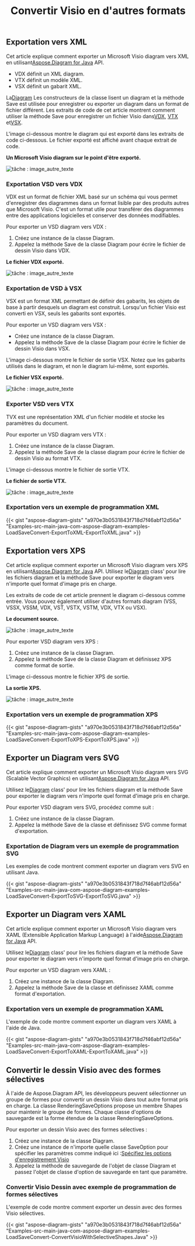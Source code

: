 ﻿---
title:  Convertir Visio en d'autres formats
linktitle:  Convertir Visio en d'autres formats
type: docs
weight: 40
url: /fr/java/convert-visio-to-other-files/
description: Cette rubrique vous montre comment Aspose.Diagram permet de convertir Visio aux formats SVG, XPS, XML, XAML. Convertissez VSD, VSS, VDW, VST, VSDX, VSSX, VSTX, VSDM, VSTM,VSSM en SVG, XPS, XML, XAML avec quelques lignes de code.
---
## **Exportation vers XML**
 Cet article explique comment exporter un Microsoft Visio diagram vers XML en utilisant[Aspose.Diagram for Java](https://products.aspose.com/diagram/java/) API.

- VDX définit un XML diagram.
- VTX définit un modèle XML.
- VSX définit un gabarit XML.

 La[Diagram](https://reference.aspose.com/diagram/java/com.aspose.diagram/Diagram) Les constructeurs de la classe lisent un diagram et la méthode Save est utilisée pour enregistrer ou exporter un diagram dans un format de fichier différent. Les extraits de code de cet article montrent comment utiliser la méthode Save pour enregistrer un fichier Visio dans[VDX](/diagram/fr/java/how-to-convert-a-visio-diagram/), [VTX](/diagram/fr/java/how-to-convert-a-visio-diagram/) et[VSX](/diagram/fr/java/how-to-convert-a-visio-diagram/).

L'image ci-dessous montre le diagram qui est exporté dans les extraits de code ci-dessous. Le fichier exporté est affiché avant chaque extrait de code.

**Un Microsoft Visio diagram sur le point d'être exporté.**

![tâche : image_autre_texte](http://i.imgur.com/XWajazh.png)
### **Exportation VSD vers VDX**
VDX est un format de fichier XML basé sur un schéma qui vous permet d'enregistrer des diagrammes dans un format lisible par des produits autres que Microsoft Visio. C'est un format utile pour transférer des diagrammes entre des applications logicielles et conserver des données modifiables.

Pour exporter un VSD diagram vers VDX :

1. Créez une instance de la classe Diagram.
1. Appelez la méthode Save de la classe Diagram pour écrire le fichier de dessin Visio dans VDX.

**Le fichier VDX exporté.**

![tâche : image_autre_texte](http://i.imgur.com/OJ1jpgh.png)
### **Exportation de VSD à VSX**
VSX est un format XML permettant de définir des gabarits, les objets de base à partir desquels un diagram est construit. Lorsqu'un fichier Visio est converti en VSX, seuls les gabarits sont exportés.

Pour exporter un VSD diagram vers VSX :

- Créez une instance de la classe Diagram.
- Appelez la méthode Save de la classe Diagram pour écrire le fichier de dessin Visio dans VSX.

L'image ci-dessous montre le fichier de sortie VSX. Notez que les gabarits utilisés dans le diagram, et non le diagram lui-même, sont exportés.

**Le fichier VSX exporté.**

![tâche : image_autre_texte](http://i.imgur.com/gkZrxCN.png)
### **Exporter VSD vers VTX**
TVX est une représentation XML d'un fichier modèle et stocke les paramètres du document.

Pour exporter un VSD diagram vers VTX :

1. Créez une instance de la classe Diagram.
1. Appelez la méthode Save de la classe diagram pour écrire le fichier de dessin Visio au format VTX.

L'image ci-dessous montre le fichier de sortie VTX.

**Le fichier de sortie VTX.**

![tâche : image_autre_texte](http://i.imgur.com/E6pUvGD.jpg)
### **Exportation vers un exemple de programmation XML**
{{< gist "aspose-diagram-gists" "a970e3b0531843f718d7f46abf12d56a" "Examples-src-main-java-com-aspose-diagram-examples-LoadSaveConvert-ExportToXML-ExportToXML.java" >}}
## **Exportation vers XPS**
 Cet article explique comment exporter un Microsoft Visio diagram vers XPS en utilisant[Aspose.Diagram for Java](https://products.aspose.com/diagram/java/) API.
 Utilisez le[Diagram](https://reference.aspose.com/diagram/java/com.aspose.diagram/diagram) class' pour lire les fichiers diagram et la méthode Save pour exporter le diagram vers n'importe quel format d'image pris en charge.

Les extraits de code de cet article prennent le diagram ci-dessous comme entrée. Vous pouvez également utiliser d'autres formats diagram (VSS, VSSX, VSSM, VDX, VST, VSTX, VSTM, VDX, VTX ou VSX).

**Le document source.**

![tâche : image_autre_texte](http://i.imgur.com/P3gaA34.png)

Pour exporter VSD diagram vers XPS :

1. Créez une instance de la classe Diagram.
1. Appelez la méthode Save de la classe Diagram et définissez XPS comme format de sortie.

L'image ci-dessous montre le fichier XPS de sortie.

**La sortie XPS.**

![tâche : image_autre_texte](http://i.imgur.com/1ESRxSy.png)
### **Exportation vers un exemple de programmation XPS**
{{< gist "aspose-diagram-gists" "a970e3b0531843f718d7f46abf12d56a" "Examples-src-main-java-com-aspose-diagram-examples-LoadSaveConvert-ExportToXPS-ExportToXPS.java" >}}
## **Exporter un Diagram vers SVG**
Cet article explique comment exporter un Microsoft Visio diagram vers SVG (Scalable Vector Graphics) en utilisant[Aspose.Diagram for Java](https://products.aspose.com/diagram/java/) API.

 Utilisez le[Diagram](https://reference.aspose.com/diagram/java/com.aspose.diagram/Diagram) class' pour lire les fichiers diagram et la méthode Save pour exporter le diagram vers n'importe quel format d'image pris en charge.

Pour exporter VSD diagram vers SVG, procédez comme suit :

1. Créez une instance de la classe Diagram.
1. Appelez la méthode Save de la classe et définissez SVG comme format d'exportation.
### **Exportation de Diagram vers un exemple de programmation SVG**
Les exemples de code montrent comment exporter un diagram vers SVG en utilisant Java.

{{< gist "aspose-diagram-gists" "a970e3b0531843f718d7f46abf12d56a" "Examples-src-main-java-com-aspose-diagram-examples-LoadSaveConvert-ExportToSVG-ExportToSVG.java" >}}
## **Exporter un Diagram vers XAML**
 Cet article explique comment exporter un Microsoft Visio diagram vers XAML (Extensible Application Markup Language) à l'aide[Aspose.Diagram for Java](https://products.aspose.com/diagram/java/) API.

 Utilisez le[Diagram](https://reference.aspose.com/diagram/java/com.aspose.diagram/Diagram) class' pour lire les fichiers diagram et la méthode Save pour exporter le diagram vers n'importe quel format d'image pris en charge.

Pour exporter un VSD diagram vers XAML :

1. Créez une instance de la classe Diagram.
1. Appelez la méthode Save de la classe et définissez XAML comme format d'exportation.
### **Exportation vers un exemple de programmation XAML**
L'exemple de code montre comment exporter un diagram vers XAML à l'aide de Java.

{{< gist "aspose-diagram-gists" "a970e3b0531843f718d7f46abf12d56a" "Examples-src-main-java-com-aspose-diagram-examples-LoadSaveConvert-ExportToXAML-ExportToXAML.java" >}}

## **Convertir le dessin Visio avec des formes sélectives**
À l'aide de Aspose.Diagram API, les développeurs peuvent sélectionner un groupe de formes pour convertir un dessin Visio dans tout autre format pris en charge. La classe RenderingSaveOptions propose un membre Shapes pour maintenir le groupe de formes. Chaque classe d'options de sauvegarde est la forme étendue de la classe RenderingSaveOptions.

Pour exporter un dessin Visio avec des formes sélectives :

1. Créez une instance de la classe Diagram.
1. Créez une instance de n'importe quelle classe SaveOption pour spécifier les paramètres comme indiqué ici :[Spécifiez les options d'enregistrement Visio](https://docs.aspose.com/diagram/java/save-a-visio-drawing-to-pdf-html-and-other-formats/#specifying-visio-save-options)
1. Appelez la méthode de sauvegarde de l'objet de classe Diagram et passez l'objet de classe d'option de sauvegarde en tant que paramètre.
### **Convertir Visio Dessin avec exemple de programmation de formes sélectives**
L'exemple de code montre comment exporter un dessin avec des formes Visio sélectives.

{{< gist "aspose-diagram-gists" "a970e3b0531843f718d7f46abf12d56a" "Examples-src-main-java-com-aspose-diagram-examples-LoadSaveConvert-ConvertVisioWithSelectiveShapes.Java" >}}